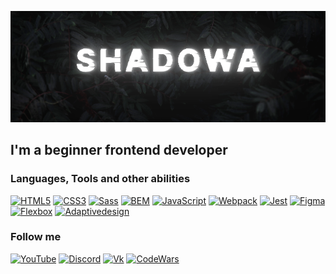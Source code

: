   ![Header](https://github.com/Shadowa123Baran/shadowa123baran/blob/main/static.png?raw=true)

  ## I'm a beginner frontend developer
  
  ### Languages, Tools and other abilities
  
  [![HTML5](https://img.shields.io/badge/-HTML5-111115?style=for-the-badge&logo=HTML5&logoColor=e54d26)](https://www.youtube.com/channel/UCAi0x-uVJc0TIs_90tZ8LpA)
  [![CSS3](https://img.shields.io/badge/-CSS3-111115?style=for-the-badge&logo=CSS3&logoColor=0066cc)](https://www.youtube.com/channel/UCAi0x-uVJc0TIs_90tZ8LpA)
  [![Sass](https://img.shields.io/badge/-Sass-111115?style=for-the-badge&logo=Sass&logoColor=c7568e)](https://www.youtube.com/channel/UCAi0x-uVJc0TIs_90tZ8LpA)
  [![BEM](https://img.shields.io/badge/-BEM-111115?style=for-the-badge&logo=BEM&logoColor=309ed9)](https://www.youtube.com/channel/UCAi0x-uVJc0TIs_90tZ8LpA)
  [![JavaScript](https://img.shields.io/badge/-JavaScript-111115?style=for-the-badge&logo=JavaScript&logoColor=f7e01d)](https://www.youtube.com/channel/UCAi0x-uVJc0TIs_90tZ8LpA)
  [![Webpack](https://img.shields.io/badge/-Webpack-111115?style=for-the-badge&logo=Webpack&logoColor=75aecd)](https://www.youtube.com/channel/UCAi0x-uVJc0TIs_90tZ8LpA)
  [![Jest](https://img.shields.io/badge/-Jest-111115?style=for-the-badge&logo=Jest&logoColor=8e475b)](https://www.youtube.com/channel/UCAi0x-uVJc0TIs_90tZ8LpA)
  [![Figma](https://img.shields.io/badge/-Figma-111115?style=for-the-badge&logo=Figma&logoColor=a259ff)](https://www.youtube.com/channel/UCAi0x-uVJc0TIs_90tZ8LpA)
  [![Flexbox](https://img.shields.io/badge/-Flexbox-111115?style=for-the-badge&logo=Flexbox&logoColor=0066cc)](https://www.youtube.com/channel/UCAi0x-uVJc0TIs_90tZ8LpA)
  [![Adaptivedesign](https://img.shields.io/badge/-Adaptive_layout-111115?style=for-the-badge&logo=Adaptive_layout&logoColor=e54d26)](https://www.youtube.com/channel/UCAi0x-uVJc0TIs_90tZ8LpA)
  
  ### Follow me

  [![YouTube](https://img.shields.io/badge/-YouTube-111115?style=for-the-badge&logo=YouTube&logoColor=de2925)](https://www.youtube.com/channel/UCAi0x-uVJc0TIs_90tZ8LpA)
  [![Discord](https://img.shields.io/badge/-Discord-111115?style=for-the-badge&logo=Discord)](https://www.youtube.com/watch?v=dQw4w9WgXcQ)
  [![Vk](https://img.shields.io/badge/-Vk-111115?style=for-the-badge&logo=Vk&logoColor=0077ff)](https://vk.com/shadowa_s)
  [![CodeWars](https://img.shields.io/badge/-CodeWars-111115?style=for-the-badge&logo=CodeWars&logoColor=a63126)](https://www.codewars.com/users/Shadowa123Baran)
